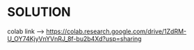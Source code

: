 # SOLUTION

colab link --> https://colab.research.google.com/drive/1ZdRM-U_OY74KjyVnYVnRJ_8f-bu2b4Xd?usp=sharing 
